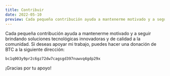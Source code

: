 ```yaml
---
title: Contribuir
date: 2022-05-10
preview: Cada pequeña contribución ayuda a mantenerme motivado y a seguir brindando soluciones tecnológicas innovadoras y de calidad a la comunidad.
---
```


Cada pequeña contribución ayuda a mantenerme motivado y a seguir brindando soluciones tecnológicas innovadoras y de calidad a la comunidad. Si deseas apoyar mi trabajo, puedes hacer una donación de BTC a la siguiente dirección:

```
bc1q003y9pr2c6gz72dw7cagsgd397nuwvq4gdp29x
```

¡Gracias por tu apoyo!